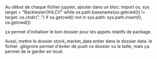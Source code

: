 Au début de chaque fichier jupyter, ajouter dans un bloc:
import os, sys
target = "BacktesterOHLCV"
while os.path.basename(os.getcwd()) != target:
    os.chdir("..")
if os.getcwd() not in sys.path:
    sys.path.insert(0, os.getcwd())

ça permet d'initialiser le bon dossier pour les appels relatifs de package.

Aussi, mettre le dossier stock_market_data entier dans le dossier data. le fichier .gitignore permet d'éviter de push ce dossier vu la taille, mais ça permet de le garder en local.